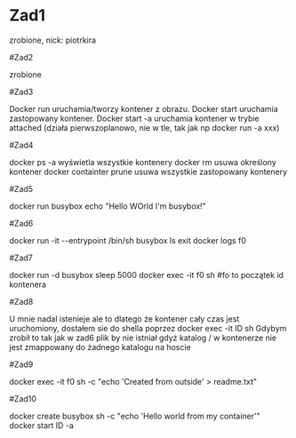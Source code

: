 # Zad1

zrobione, nick: piotrkira

#Zad2

zrobione

#Zad3

Docker run uruchamia/tworzy kontener z obrazu. Docker start uruchamia zastopowany
kontener. Docker start -a uruchamia kontener w trybie attached (działa pierwszoplanowo,
nie w tle, tak jak np docker run -a xxx)

#Zad4

docker ps -a wyświetla wszystkie kontenery
docker rm usuwa określony kontener
docker containter prune usuwa wszystkie zastopowany kontenery

#Zad5

docker run busybox echo "Hello WOrld I'm busybox!"

#Zad6

docker run -it --entrypoint /bin/sh busybox
ls
exit
docker logs f0

#Zad7

docker run -d busybox sleep 5000
docker exec -it f0 sh #fo to początek id kontenera

#Zad8

U mnie nadal istenieje ale to dlatego że kontener cały czas jest uruchomiony,
dostałem sie do shella poprzez docker exec -it ID sh
Gdybym zrobił to tak jak w zad6 plik by nie istniał gdyż katalog / w kontenerze
nie jest zmappowany do żadnego katalogu na hoscie

#Zad9

docker exec -it f0 sh -c "echo 'Created from outside' > readme.txt"

#Zad10

docker create busybox sh -c "echo 'Hello world from my container'"  
docker start ID -a

